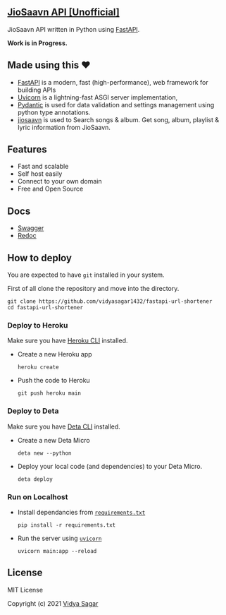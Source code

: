 ## [JioSaavn API [Unofficial]](https://jiosaavn.deta.dev/)

JioSaavn API written in Python using [FastAPI](https://github.com/tiangolo/fastapi).

**Work is in Progress.**
## **Made using this** :heart:
- [FastAPI](https://github.com/tiangolo/fastapi) is a modern, fast (high-performance), web framework for building APIs
- [Uvicorn](https://github.com/encode/uvicorn) is a lightning-fast ASGI server implementation,
- [Pydantic](https://github.com/samuelcolvin/pydantic/) is used for data validation and settings management using python type annotations.
- [jiosaavn](https://github.com/vidyasagar1432/jiosaavn) is used to Search songs & album. Get song, album, playlist & lyric information from JioSaavn.

## Features

- Fast and scalable
- Self host easily
- Connect to your own domain
- Free and Open Source


## Docs

- [Swagger](https://jiosaavn.deta.dev/docs)
- [Redoc](https://jiosaavn.deta.dev/redoc)

## How to deploy

You are expected to have `git` installed in your system.

First of all clone the repository and move into the directory.

  ```shell
  git clone https://github.com/vidyasagar1432/fastapi-url-shortener
  cd fastapi-url-shortener
  ```

### Deploy to Heroku

Make sure you have [Heroku CLI](https://devcenter.heroku.com/articles/heroku-cli) installed.

- Create a new Heroku app
  ```shell
  heroku create
  ```

- Push the code to Heroku
  ```shell
  git push heroku main
  ```

### Deploy to Deta

Make sure you have [Deta CLI](https://docs.deta.sh/docs/cli/install) installed.

- Create a new Deta Micro
  ```shell
  deta new --python
  ```

- Deploy your local code (and dependencies) to your Deta Micro.
  ```shell
  deta deploy
  ```



### Run on Localhost
- Install dependancies from [`requirements.txt`](requirements.txt)
  ```shell
  pip install -r requirements.txt
  ```
- Run the server using [`uvicorn`](https://github.com/encode/uvicorn)
  ```shell
  uvicorn main:app --reload
  ```


## License

MIT License

Copyright (c) 2021 [Vidya Sagar](https://github.com/vidyasagar1432)